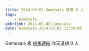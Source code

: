 ```yaml
---
title: 2024-08-02-Gamesale 違規 0 人
tags:
    - Gamesale
abbrlink: 2024-08-02-Gamesale
date: Gamesale-2024-08-02 12:00:00
---
```

Gamesale 板 [板規連結](https://www.ptt.cc/bbs/Gossiping/M.1637425085.A.07D.html)
昨天違規 0 人
